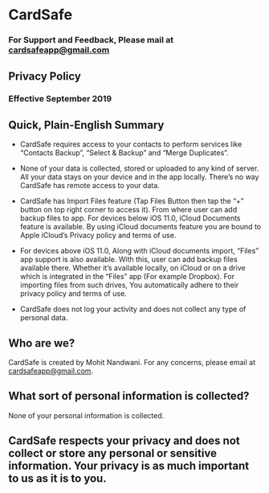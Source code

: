 # CardSafe
### For Support and Feedback, Please mail at [cardsafeapp@gmail.com](mailto:cardsafeapp@gmail.com)

## Privacy Policy
### Effective September 2019

## Quick, Plain-English Summary
* CardSafe requires access to your contacts to perform services like “Contacts Backup”, “Select & Backup” and “Merge Duplicates”.

* None of your data is collected, stored or uploaded to any kind of server. All your data stays on your device and in the app locally. There’s no way CardSafe has remote access to your data.

* CardSafe has Import Files feature (Tap Files Button then tap the “+” button on top right corner to access it). From where user can add backup files to app. For devices below iOS 11.0, iCloud Documents feature is available. By using iCloud documents feature you are bound to Apple iCloud’s Privacy policy and terms of use. 

* For devices above iOS 11.0, Along with iCloud documents import, “Files” app support is also available. With this, user can add backup files available there. Whether it’s available locally, on iCloud or on a drive which is integrated in the “Files” app (For example Dropbox). For importing files from such drives, You automatically adhere to their privacy policy and terms of use.

* CardSafe does not log your activity and does not collect any type of personal data.

## Who are we?
CardSafe is created by Mohit Nandwani. For any concerns, please email at [cardsafeapp@gmail.com](mailto:cardsafeapp@gmail.com).

## What sort of personal information is collected?
None of your personal information is collected.

## CardSafe respects your privacy and does not collect or store any personal or sensitive information. Your privacy is as much important to us as it is to you.
